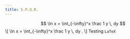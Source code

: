 ```yaml
---
title: S.P.Q.R.
---
```


$$ \ln x = \int_{-\infty}^x \frac 1 y \, dy  $$
\\[ \\ln x = \\int_{-\\infty}^x \\frac 1 y \\, dy . \\]
Testing `LaTeX`